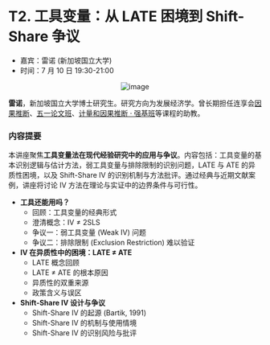 # T2. 工具变量：从 LATE 困境到 Shift-Share 争议

- 嘉宾：雷诺 (新加坡国立大学) 
- 时间：7 月 10 日 19:30-21:00

<p align="center">
  <img 
    src="https://s21.ax1x.com/2025/06/29/pVnyGm6.png" 
    alt="image" 
    style="max-width: 155px;  width: auto; height: auto;"
  />
</p>

**雷诺**，新加坡国立大学博士研究生。研究方向为发展经济学。曾长期担任连享会[因果推断](https://www.lianxh.cn/details/1567.html)、[五一论文班](https://www.lianxh.cn/details/1553.html)、[计量和因果推断 · 强基班](https://www.lianxh.cn/details/1258.html)等课程的助教。

### 内容提要

本讲座聚焦**工具变量法在现代经验研究中的应用与争议**。内容包括：工具变量的基本识别逻辑与估计方法，弱工具变量与排除限制的识别问题，LATE 与 ATE 的异质性困境，以及 Shift-Share IV 的识别机制与方法批评。通过经典与近期文献案例，讲座将讨论 IV 方法在理论与实证中的边界条件与可行性。

- **工具还能用吗？**
  - 回顾：工具变量的经典形式
  - 澄清概念：IV ≠ 2SLS
  - 争议一：弱工具变量 (Weak IV) 问题
  - 争议二：排除限制 (Exclusion Restriction) 难以验证
- **IV 在异质性中的困境：LATE ≠ ATE**
  - LATE 概念回顾
  - LATE ≠ ATE 的根本原因
  - 异质性的双重来源
  - 政策含义与误区
- **Shift-Share IV 设计与争议**
  - Shift-Share IV 的起源 (Bartik, 1991) 
  - Shift-Share IV 的机制与使用情境
  - Shift-Share IV 的识别风险与批评


